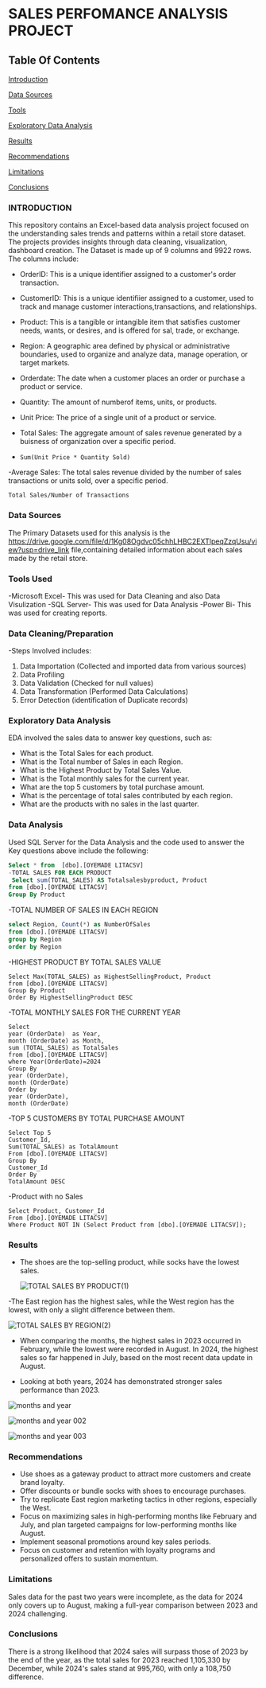 # SALES PERFOMANCE ANALYSIS PROJECT
## Table Of Contents
[Introduction](#introduction)

[Data Sources](#data-sources)

[Tools](#tools-used)

[Exploratory Data Analysis](#exploratory-data-analysis)

[Results](#results)

[Recommendations](#recommendations)

[Limitations](#limitations)

[Conclusions](#conclusions)
### INTRODUCTION

This repository contains an Excel-based data analysis project focused on the understanding sales trends and patterns within a retail store dataset. The projects provides insights through data cleaning, visualization, dashboard creation. The Dataset is made up of 9 columns and 9922 rows. The columns include: 

- OrderID: This is a unique identifier assigned to a customer's order transaction.

- CustomerID: This is a unique identifiier assigned to a customer, used to track and manage customer interactions,transactions, and relationships.

- Product: This is a tangible or intangible item that satisfies customer needs, wants, or desires, and is offered for sal, trade, or exchange.

- Region: A geographic area defined by physical or administrative boundaries, used to organize and analyze data, manage operation, or target markets.

- Orderdate: The date when a customer places an order or purchase a product or service.

- Quantity: The amount of numberof items, units, or products.

- Unit Price: The price of a single unit of a product or service.

- Total Sales: The aggregate amount of sales revenue generated by a buisness of organization over a specific period.

- ```Total Sales
  Sum(Unit Price * Quantity Sold)
  ```
  
-Average Sales: The total sales revenue divided by the number of sales transactions or units sold, over a specific period.

  ```Average Sales
  Total Sales/Number of Transactions
  ```

  ### Data Sources
  The Primary Datasets used for this analysis is the https://drive.google.com/file/d/1Kg08Ogdvc05chhLHBC2EXTlpeqZzqUsu/view?usp=drive_link file,containing detailed information about 
 each sales made by the retail store.

  ### Tools Used
  -Microsoft Excel- This was used for Data Cleaning and also Data Visulization
  -SQL Server- This was used for Data Analysis
  -Power Bi- This was used for creating reports.

  ### Data Cleaning/Preparation
  
  -Steps Involved includes:
  1. Data Importation (Collected and imported data from various sources)
  2. Data Profiling
  3. Data Validation (Checked for null values)
  4. Data Transformation (Performed Data Calculations)
  5. Error Detection (identification of Duplicate records)

### Exploratory Data Analysis

EDA involved the sales data to answer key questions, such as:

- What is the Total Sales for each product.
- What is the Total number of Sales in each Region.
- What is the Highest Product by Total Sales Value.
- What is the Total monthly sales for the current year.
- What are the top 5 customers by total purchase amount.
- What is the percentage of total sales contributed by each region.
- What are the products with no sales in the last quarter.

### Data Analysis

Used SQL Server for the Data Analysis and the code used to answer the Key questions above include the following:

```SQL
Select * from  [dbo].[OYEMADE LITACSV]
-TOTAL SALES FOR EACH PRODUCT
 Select sum(TOTAL_SALES) AS Totalsalesbyproduct, Product
from [dbo].[OYEMADE LITACSV]
Group By Product
```

-TOTAL NUMBER OF SALES IN EACH REGION
```Sql
select Region, Count(*) as NumberOfSales
from [dbo].[OYEMADE LITACSV]
group by Region
order by Region
```
-HIGHEST PRODUCT BY TOTAL SALES VALUE
```
Select Max(TOTAL_SALES) as HighestSellingProduct, Product
from [dbo].[OYEMADE LITACSV]
Group By Product 
Order By HighestSellingProduct DESC
```
-TOTAL MONTHLY SALES FOR THE CURRENT YEAR
```
Select
year (OrderDate)  as Year,
month (OrderDate) as Month,
sum (TOTAL_SALES) as TotalSales 
from [dbo].[OYEMADE LITACSV]
where Year(OrderDate)=2024
Group By
year (OrderDate),
month (OrderDate)
Order by
year (OrderDate),
month (OrderDate)
```
-TOP 5 CUSTOMERS BY TOTAL PURCHASE AMOUNT
```
Select Top 5
Customer_Id,
Sum(TOTAL_SALES) as TotalAmount
From [dbo].[OYEMADE LITACSV]
Group By 
Customer_Id
Order By 
TotalAmount DESC
```
-Product with no Sales
```
Select Product, Customer_Id
From [dbo].[OYEMADE LITACSV]
Where Product NOT IN (Select Product from [dbo].[OYEMADE LITACSV]);
```

### Results
- The shoes are the top-selling product, while socks have the lowest sales.
  
  ![TOTAL SALES BY PRODUCT(1)](https://github.com/user-attachments/assets/ce718da3-2cdd-4492-a83d-6b61e06b6b76)

-The East region has the highest sales, while the West region has the lowest, with only a slight difference between them.

  ![TOTAL SALES BY REGION(2)](https://github.com/user-attachments/assets/2c472dc3-4a9e-4b20-9698-8906c66914c8)

  - When comparing the months, the highest sales in 2023 occurred in February, while the lowest were recorded in August. In 2024, the highest sales so far happened in July, based on the most recent data update in August.

- Looking at both years, 2024 has demonstrated stronger sales performance than 2023.

![months and year](https://github.com/user-attachments/assets/2b3ec3a2-e0be-4d85-b802-b746d317b94b)

![months and year 002](https://github.com/user-attachments/assets/7eacd163-541d-4bb8-a3d2-29ce90c75f2f)

![months and year 003](https://github.com/user-attachments/assets/e7e17bdc-0214-4359-b656-ad74b23719fa)

### Recommendations

- Use shoes as a gateway product to attract more customers and create brand loyalty.
- Offer discounts or bundle socks with shoes to encourage purchases.
- Try to replicate East region marketing tactics in other regions, especially the West.
- Focus on maximizing sales in high-performing months like February and July, and plan targeted campaigns for low-performing months like 
  August.
- Implement seasonal promotions around key sales periods.
- Focus on customer and retention with loyalty programs and personalized offers to sustain momentum.

### Limitations
Sales data for the past two years were incomplete, as the data for 2024 only covers up to August, making a full-year comparison between 
 2023 and 2024 challenging.
 
 ### Conclusions
 There is a strong likelihood that 2024 sales will surpass those of 2023 by the end of the year, as the total sales for 2023 reached 
 1,105,330 by December, while 2024's sales stand at 995,760, with only a 108,750 difference.











  
  



